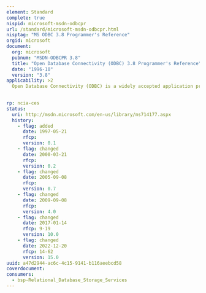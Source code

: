 ```yaml
---
element: Standard
complete: true
nispid: microsoft-msdn-odbcpr
url: /standard/microsoft-msdn-odbcpr.html
nisptag: "MS ODBC 3.8 Programmer's Reference"
orgid: microsoft
document:
  org: microsoft
  pubnum: "MSDN-ODBCPR 3.8"
  title: "Open Database Connectivity (ODBC) 3.8 Programmer's Reference"
  date: "1996-10"
  version: "3.8"
applicability: >2
  Open Database Connectivity (ODBC) is a widely accepted application programming interface (API) for database access. It is based on the Call-Level Interface (CLI) specifications from Open Group and ISO/IEC for database APIs and uses Structured Query Language (SQL) as its database access language.  ODBC is designed for maximum interoperability - that is, the ability of a single application to access different database management systems (DBMSs) with the same source code. Database applications call functions in the ODBC interface, which are implemented in database-specific modules called drivers. The use of drivers isolates applications from database-specific calls in the same way that printer drivers isolate word processing programs from printer-specific commands. Because drivers are loaded at run time, a user only has to add a new driver to access a new DBMS; it is not necessary to recompile or relink the application.

  
rp: ncia-ces
status:
  uri: http://msdn.microsoft.com/en-us/library/ms714177.aspx
  history: 
    - flag: added
      date: 1997-05-21
      rfcp: 
      version: 0.1
    - flag: changed
      date: 2000-03-21
      rfcp: 
      version: 0.2
    - flag: changed
      date: 2005-09-08
      rfcp: 
      version: 0.7
    - flag: changed
      date: 2009-09-08
      rfcp: 
      version: 4.0
    - flag: changed
      date: 2017-01-14
      rfcp: 9-19
      version: 10.0
    - flag: changed
      date: 2022-12-20
      rfcp: 14-62
      version: 15.0
uuid: a47d2944-ac6c-4c15-9141-b116aeebcd58
coverdocument:
consumers:
  - bsp-Relational_Database_Storage_Services
---
```

